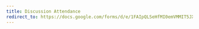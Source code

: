 ```yaml
---
title: Discussion Attendance
redirect_to: https://docs.google.com/forms/d/e/1FAIpQLSeHfMI0emVMMIT5JXr-nlLp6ANJoNo9ySzwLEKxdk5VpymbtA/viewform?usp=dialog
---
```

